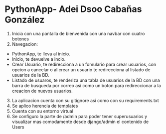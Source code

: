 # PythonApp- Adei Dsoo Cabañas González

1. Inicia con una pantalla de bienvenida con una navbar con cuatro botones
2. Navegacion: 
 - PythonApp, te lleva al inicio. 
 - Inicio, te devuelve a incio. 
 - Crear Usuario, te redirecciona a un fomulario para crear usuarios, con opcion a cancelar o al crear un usuario te redirecciona al listado de usuarios de la BD. 
 - Listado de usuaros, te renderiza una tabla de usuarios de la BD con una barra de busqueda por correo asi como un boton para redireccionar a la creacion de nuevos usuarios.

3. La aplicacion cuenta con su gitignore asi como con su requirements.txt 
4. Se aplico herencia de templates
5. Cuenta con su entorno virtual
6. Se configuro la parte de /admin para poder tener superusuarios y visualizar mas comodamente desde django/admin el contenido de Users
